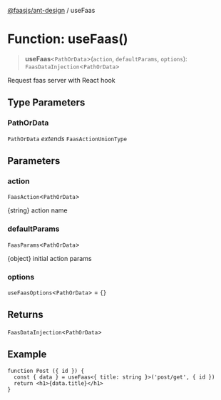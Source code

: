 [@faasjs/ant-design](../README.md) / useFaas

# Function: useFaas()

> **useFaas**\<`PathOrData`\>(`action`, `defaultParams`, `options`): `FaasDataInjection`\<`PathOrData`\>

Request faas server with React hook

## Type Parameters

### PathOrData

`PathOrData` *extends* `FaasActionUnionType`

## Parameters

### action

`FaasAction`\<`PathOrData`\>

{string} action name

### defaultParams

`FaasParams`\<`PathOrData`\>

{object} initial action params

### options

`useFaasOptions`\<`PathOrData`\> = `{}`

## Returns

`FaasDataInjection`\<`PathOrData`\>

## Example

```tsx
function Post ({ id }) {
  const { data } = useFaas<{ title: string }>('post/get', { id })
  return <h1>{data.title}</h1>
}
```

